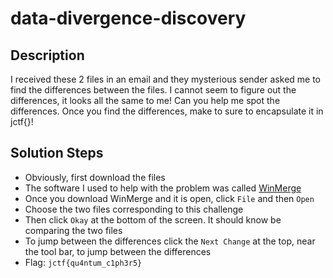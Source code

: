 # data-divergence-discovery

## Description
I received these 2 files in an email and they mysterious sender asked me to find the differences between the files.
I cannot seem to figure out the differences, it looks all the same to me! Can you help me spot the differences.
Once you find the differences, make to sure to encapsulate it in jctf{}!

## Solution Steps
* Obviously, first download the files
* The software I used to help with the problem was called [WinMerge](https://winmerge.org/?lang=en)
* Once you download WinMerge and it is open, click `File` and then `Open`
* Choose the two files corresponding to this challenge
* Then click `Okay` at the bottom of the screen. It should know be comparing the two files
* To jump between the differences click the `Next Change` at the top, near the tool bar, to jump between the differences
* Flag: `jctf{qu4ntum_c1ph3r5}`
